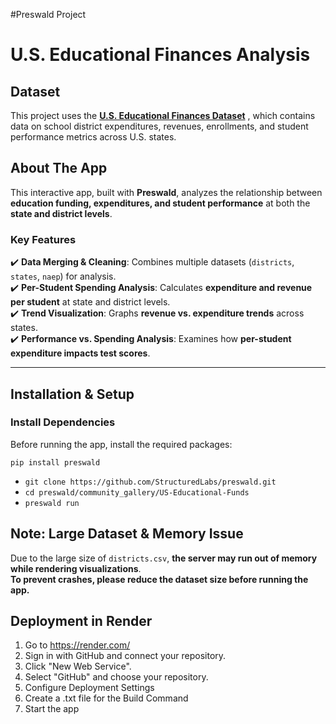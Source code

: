 #Preswald Project

# U.S. Educational Finances Analysis

## Dataset

This project uses the **[U.S. Educational Finances Dataset](https://www.kaggle.com/datasets/noriuk/us-educational-finances)** , which contains data on school district expenditures, revenues, enrollments, and student performance metrics across U.S. states.

## About The App

This interactive app, built with **Preswald**, analyzes the relationship between **education funding, expenditures, and student performance** at both the **state and district levels**. 

### **Key Features**
✔️ **Data Merging & Cleaning**: Combines multiple datasets (`districts`, `states`, `naep`) for analysis.  
✔️ **Per-Student Spending Analysis**: Calculates **expenditure and revenue per student** at state and district levels.  
✔️ **Trend Visualization**: Graphs **revenue vs. expenditure trends** across states.  
✔️ **Performance vs. Spending Analysis**: Examines how **per-student expenditure impacts test scores**.  

---

## Installation & Setup

### **Install Dependencies**
Before running the app, install the required packages:
```
pip install preswald
```

- `git clone https://github.com/StructuredLabs/preswald.git`
- `cd preswald/community_gallery/US-Educational-Funds`
- `preswald run`

## **Note: Large Dataset & Memory Issue**
Due to the large size of `districts.csv`, **the server may run out of memory while rendering visualizations**.  
**To prevent crashes, please reduce the dataset size before running the app.**

## Deployment in Render 
1. Go to https://render.com/
2. Sign in with GitHub and connect your repository.
3. Click "New Web Service".
4. Select "GitHub" and choose your repository.
5. Configure Deployment Settings
6. Create a .txt file for the Build Command
7. Start the app